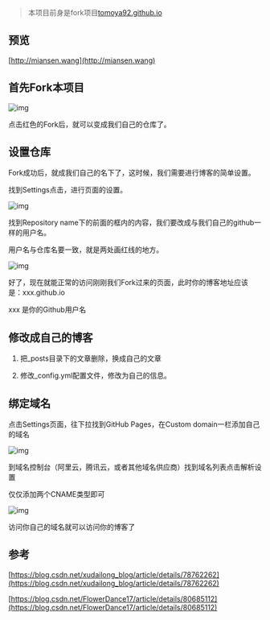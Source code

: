 > 本项目前身是fork项目[tomoya92.github.io](https://github.com/tomoya92/tomoya92.github.io)

## 预览

[http://miansen.wang](http://miansen.wang)

## 首先Fork本项目

![img](https://i.loli.net/2018/10/12/5bc0ac25d82ea.jpg)

点击红色的Fork后，就可以变成我们自己的仓库了。

## 设置仓库

Fork成功后，就成我们自己的名下了，这时候，我们需要进行博客的简单设置。

找到Settings点击，进行页面的设置。

![img](https://i.loli.net/2018/10/12/5bc0ac953a769.jpg)

找到Repository name下的前面的框内的内容，我们要改成与我们自己的github一样的用户名。

用户名与仓库名要一致，就是两处画红线的地方。

![img](https://i.loli.net/2018/10/12/5bc0ad134058c.jpg)

好了，现在就能正常的访问刚刚我们Fork过来的页面，此时你的博客地址应该是：xxx.github.io

xxx 是你的Github用户名

## 修改成自己的博客

1. 把_posts目录下的文章删除，换成自己的文章

2. 修改_config.yml配置文件，修改为自己的信息。

## 绑定域名

点击Settings页面，往下拉找到GitHub Pages，在Custom domain一栏添加自己的域名

![img](https://i.loli.net/2018/10/12/5bc0ae6cb97f4.jpg)

到域名控制台（阿里云，腾讯云，或者其他域名供应商）找到域名列表点击解析设置

仅仅添加两个CNAME类型即可

![img](https://i.loli.net/2018/10/12/5bc0aec723134.jpg)

访问你自己的域名就可以访问你的博客了

## 参考

[https://blog.csdn.net/xudailong_blog/article/details/78762262](https://blog.csdn.net/xudailong_blog/article/details/78762262)

[https://blog.csdn.net/FlowerDance17/article/details/80685112](https://blog.csdn.net/FlowerDance17/article/details/80685112)